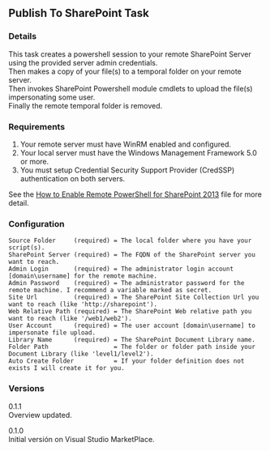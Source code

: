 ## Publish To SharePoint Task

### Details
This task creates a powershell session to your remote SharePoint Server using the provided server admin credentials.  
Then makes a copy of your file(s) to a temporal folder on your remote server.  
Then invokes SharePoint Powershell module cmdlets to upload the file(s) impersonating some user.  
Finally the remote temporal folder is removed.  

### Requirements
1. Your remote server must have WinRM enabled and configured.
2. Your local server must have the Windows Management Framework 5.0 or more.
3. You must setup Credential Security Support Provider (CredSSP) authentication on both servers. 

See the [How to Enable Remote PowerShell for SharePoint 2013](https://github.com/ggarbuglia/TfsExtensions/blob/master/PublishToSharePoint/HowToEnableRemotePowerShellSharePoint2013.txt) file for more detail.  

### Configuration
```
Source Folder     (required) = The local folder where you have your script(s).
SharePoint Server (required) = The FQDN of the SharePoint server you want to reach.
Admin Login       (required) = The administrator login account [domain\username] for the remote machine.
Admin Password    (required) = The administrator password for the remote machine. I recommend a variable marked as secret.
Site Url          (required) = The SharePoint Site Collection Url you want to reach (like 'http://sharepoint').
Web Relative Path (required) = The SharePoint Web relative path you want to reach (like '/web1/web2').
User Account      (required) = The user account [domain\username] to impersonate file upload.
Library Name      (required) = The SharePoint Document Library name.
Folder Path                  = The folder or folder path inside your Document Library (like 'level1/level2').
Auto Create Folder           = If your folder definition does not exists I will create it for you.
```

### Versions
0.1.1  
Overview updated.  

0.1.0  
Initial versión on Visual Studio MarketPlace.  